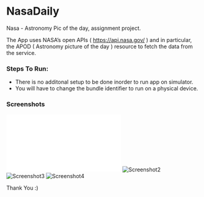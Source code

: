 # NasaDaily
 Nasa - Astronomy Pic of the day, assignment project.
 
 The App uses NASA’s open APIs ( https://api.nasa.gov/ ) and in particular, the APOD ( Astronomy picture of the day ) resource to fetch the data from the service.

### Steps To Run: 
- There is no additonal setup to be done inorder to run app on simulator.
- You will have to change the bundle identifier to run on a physical device.

### Screenshots

![Screenshot1](snapshots/nasadaily.pdf)
![Screenshot2](snapshots/screen3.jpg)
![Screenshot3](snapshots/screen2.jpg)
![Screenshot4](snapshots/screen1.jpg)

Thank You :)

